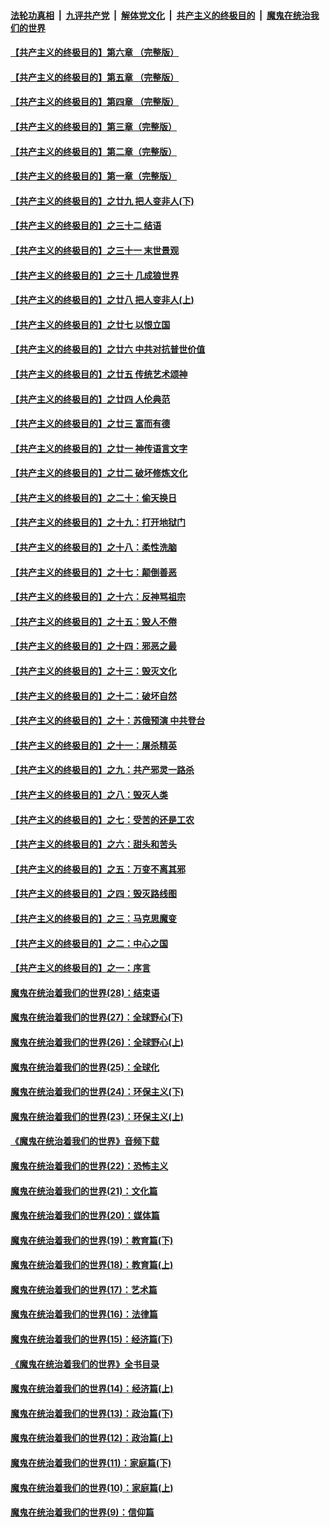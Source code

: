 ####  [法轮功真相](../../../../basic/blob/master/README.md?t=09111013) &nbsp;|&nbsp; [九评共产党](../../../../9ping.md/blob/master/README.md?t=09111013) &nbsp;|&nbsp; [解体党文化](../../../../jtdwh.md/blob/master/README.md?t=09111013)  &nbsp;|&nbsp; [共产主义的终极目的](../../../../gczydzjmd.md/blob/master/README.md?t=09111013) &nbsp;|&nbsp; [魔鬼在统治我们的世界](../../../../mgztzwmdsj.md/blob/master/README.md?t=09111013) 

#### [【共产主义的终极目的】第六章 （完整版）](../pages/nsc422/n11428913.md?t=09111013) 

#### [【共产主义的终极目的】第五章 （完整版）](../pages/nsc422/n11428912.md?t=09111013) 

#### [【共产主义的终极目的】第四章 （完整版）](../pages/nsc422/n11428907.md?t=09111013) 

#### [【共产主义的终极目的】第三章（完整版）](../pages/nsc422/n11428848.md?t=09111013) 

#### [【共产主义的终极目的】第二章（完整版）](../pages/nsc422/n11428831.md?t=09111013) 

#### [【共产主义的终极目的】第一章（完整版）](../pages/nsc422/n11417651.md?t=09111013) 

#### [【共产主义的终极目的】之廿九 把人变非人(下)](../pages/nsc422/n11344140.md?t=09111013) 

#### [【共产主义的终极目的】之三十二 结语](../pages/nsc422/n11360535.md?t=09111013) 

#### [【共产主义的终极目的】之三十一 末世景观](../pages/nsc422/n11351129.md?t=09111013) 

#### [【共产主义的终极目的】之三十 几成狼世界](../pages/nsc422/n11348280.md?t=09111013) 

#### [【共产主义的终极目的】之廿八 把人变非人(上)](../pages/nsc422/n11340492.md?t=09111013) 

#### [【共产主义的终极目的】之廿七 以恨立国](../pages/nsc422/n11336944.md?t=09111013) 

#### [【共产主义的终极目的】之廿六 中共对抗普世价值](../pages/nsc422/n11324785.md?t=09111013) 

#### [【共产主义的终极目的】之廿五 传统艺术颂神](../pages/nsc422/n11296396.md?t=09111013) 

#### [【共产主义的终极目的】之廿四 人伦典范](../pages/nsc422/n11296397.md?t=09111013) 

#### [【共产主义的终极目的】之廿三 富而有德](../pages/nsc422/n11283598.md?t=09111013) 

#### [【共产主义的终极目的】之廿一 神传语言文字](../pages/nsc422/n11263265.md?t=09111013) 

#### [【共产主义的终极目的】之廿二 破坏修炼文化](../pages/nsc422/n11245728.md?t=09111013) 

#### [【共产主义的终极目的】之二十：偷天换日](../pages/nsc422/n11238846.md?t=09111013) 

#### [【共产主义的终极目的】之十九：打开地狱门](../pages/nsc422/n11206376.md?t=09111013) 

#### [【共产主义的终极目的】之十八：柔性洗脑](../pages/nsc422/n11199994.md?t=09111013) 

#### [【共产主义的终极目的】之十七：颠倒善恶](../pages/nsc422/n11179782.md?t=09111013) 

#### [【共产主义的终极目的】之十六：反神骂祖宗](../pages/nsc422/n11166798.md?t=09111013) 

#### [【共产主义的终极目的】之十五：毁人不倦](../pages/nsc422/n11166792.md?t=09111013) 

#### [【共产主义的终极目的】之十四：邪恶之最](../pages/nsc422/n11150249.md?t=09111013) 

#### [【共产主义的终极目的】之十三：毁灭文化](../pages/nsc422/n11135227.md?t=09111013) 

#### [【共产主义的终极目的】之十二：破坏自然](../pages/nsc422/n11135214.md?t=09111013) 

#### [【共产主义的终极目的】之十：苏俄预演 中共登台](../pages/nsc422/n11118424.md?t=09111013) 

#### [【共产主义的终极目的】之十一：屠杀精英](../pages/nsc422/n11118442.md?t=09111013) 

#### [【共产主义的终极目的】之九：共产邪灵一路杀](../pages/nsc422/n11114139.md?t=09111013) 

#### [【共产主义的终极目的】之八：毁灭人类](../pages/nsc422/n11108503.md?t=09111013) 

#### [【共产主义的终极目的】之七：受苦的还是工农](../pages/nsc422/n11101809.md?t=09111013) 

#### [【共产主义的终极目的】之六：甜头和苦头](../pages/nsc422/n11096971.md?t=09111013) 

#### [【共产主义的终极目的】之五：万变不离其邪](../pages/nsc422/n11091285.md?t=09111013) 

#### [【共产主义的终极目的】之四：毁灭路线图](../pages/nsc422/n11086284.md?t=09111013) 

#### [【共产主义的终极目的】之三：马克思魔变](../pages/nsc422/n11061941.md?t=09111013) 

#### [【共产主义的终极目的】之二：中心之国](../pages/nsc422/n11047728.md?t=09111013) 

#### [【共产主义的终极目的】之一：序言](../pages/nsc422/n11086077.md?t=09111013) 

#### [魔鬼在统治着我们的世界(28)：结束语](../pages/nsc422/n10936246.md?t=09111013) 

#### [魔鬼在统治着我们的世界(27)：全球野心(下)](../pages/nsc422/n10928319.md?t=09111013) 

#### [魔鬼在统治着我们的世界(26)：全球野心(上)](../pages/nsc422/n10900318.md?t=09111013) 

#### [魔鬼在统治着我们的世界(25)：全球化](../pages/nsc422/n10788205.md?t=09111013) 

#### [魔鬼在统治着我们的世界(24)：环保主义(下)](../pages/nsc422/n10695307.md?t=09111013) 

#### [魔鬼在统治着我们的世界(23)：环保主义(上)](../pages/nsc422/n10688613.md?t=09111013) 

#### [《魔鬼在统治着我们的世界》音频下载](../pages/nsc422/n10635553.md?t=09111013) 

#### [魔鬼在统治着我们的世界(22)：恐怖主义](../pages/nsc422/n10614727.md?t=09111013) 

#### [魔鬼在统治着我们的世界(21)：文化篇](../pages/nsc422/n10597706.md?t=09111013) 

#### [魔鬼在统治着我们的世界(20)：媒体篇](../pages/nsc422/n10586579.md?t=09111013) 

#### [魔鬼在统治着我们的世界(19)：教育篇(下)](../pages/nsc422/n10564808.md?t=09111013) 

#### [魔鬼在统治着我们的世界(18)：教育篇(上)](../pages/nsc422/n10526970.md?t=09111013) 

#### [魔鬼在统治着我们的世界(17)：艺术篇](../pages/nsc422/n10499093.md?t=09111013) 

#### [魔鬼在统治着我们的世界(16)：法律篇](../pages/nsc422/n10485969.md?t=09111013) 

#### [魔鬼在统治着我们的世界(15)：经济篇(下)](../pages/nsc422/n10469975.md?t=09111013) 

#### [《魔鬼在统治着我们的世界》全书目录](../pages/nsc422/n10464261.md?t=09111013) 

#### [魔鬼在统治着我们的世界(14)：经济篇(上)](../pages/nsc422/n10457370.md?t=09111013) 

#### [魔鬼在统治着我们的世界(13)：政治篇(下)](../pages/nsc422/n10448270.md?t=09111013) 

#### [魔鬼在统治着我们的世界(12)：政治篇(上)](../pages/nsc422/n10444576.md?t=09111013) 

#### [魔鬼在统治着我们的世界(11)：家庭篇(下)](../pages/nsc422/n10440961.md?t=09111013) 

#### [魔鬼在统治着我们的世界(10)：家庭篇(上)](../pages/nsc422/n10435448.md?t=09111013) 

#### [魔鬼在统治着我们的世界(9)：信仰篇](../pages/nsc422/n10432159.md?t=09111013) 

